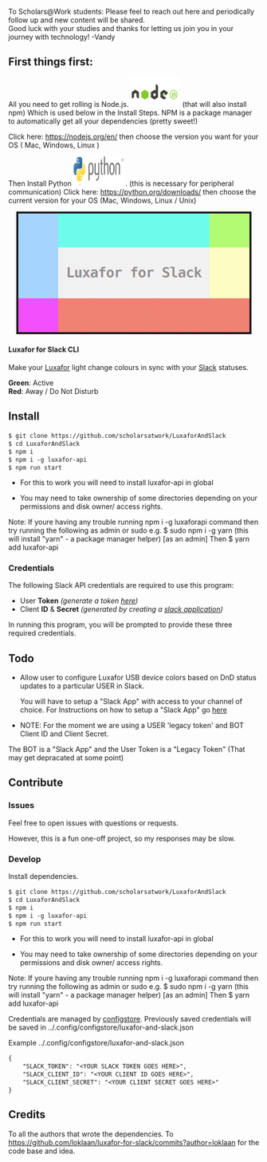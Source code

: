 To Scholars@Work students: Please feel to reach out here and periodically follow up and new content will be shared.  
Good luck with your studies and thanks for letting us join you in your journey with technology!   -Vandy

## First things first:  
All you need to get rolling is Node.js. <img height="60" width="100" src="./node.png"> (that will also install npm)
Which is used below in the Install Steps.
NPM is a package manager to automatically get all your dependencies (pretty sweet!)

Click here: https://nodejs.org/en/   then choose the version you want for your OS ( Mac, Windows, Linux )

Then Install Python <img height="60" width="100" src="./python.png"> . (this is necessary for peripheral communication)
Click here: https://python.org/downloads/ then choose the current version for your OS (Mac, Windows, Linux / Unix)

<p align="center">
  <img src="./banner.png">
  <br>
</p>

#### Luxafor for Slack CLI

Make your [Luxafor](http://luxafor.com/) light change colours in sync with your [Slack](https://slack.com/) statuses.

**Green**: Active  
**Red**: Away / Do Not Disturb

## Install

```shell or bash
$ git clone https://github.com/scholarsatwork/LuxaforAndSlack
$ cd LuxaforAndSlack
$ npm i
$ npm i -g luxafor-api
$ npm run start
```

* For this to work you will need to install luxafor-api in global

* You may need to take ownership of some directories depending on your permissions and disk owner/ access rights. 

Note: If youre having any trouble running npm i -g luxaforapi command then try running the following as admin or sudo 
e.g. $ sudo npm i -g yarn   (this will install "yarn" - a package manager helper) [as an admin]
Then $ yarn add luxafor-api

### Credentials

The following Slack API credentials are required to use this program:

* User **Token** _(generate a token [here](https://api.slack.com/web))_
* Client **ID** & **Secret** _(generated by creating a [slack application](https://api.slack.com/applications))_

In running this program, you will be prompted to provide these three required credentials.

## Todo

* Allow user to configure Luxafor USB device colors based on DnD status updates to a particular USER in Slack.

  You will have to setup a "Slack App" with access to your channel of choice. 
  For Instructions on how to setup a "Slack App" go [here](https://api.slack.com/slack-apps)

* NOTE: For the moment we are using a USER 'legacy token' and BOT Client ID and Client Secret.

The BOT is a "Slack App" and the User Token is a "Legacy Token" (That may get depracated at some point)

## Contribute

### Issues

Feel free to open issues with questions or requests.

However, this is a fun one-off project, so my responses may be slow.

### Develop

Install dependencies.

```shell or bash
$ git clone https://github.com/scholarsatwork/LuxaforAndSlack
$ cd LuxaforAndSlack
$ npm i
$ npm i -g luxafor-api
$ npm run start
```
* For this to work you will need to install luxafor-api in global

* You may need to take ownership of some directories depending on your permissions and disk owner/ access rights. 

Note: If youre having any trouble running npm i -g luxaforapi command then try running the following as admin or sudo 
e.g. $ sudo npm i -g yarn   (this will install "yarn" - a package manager helper) [as an admin]
Then $ yarn add luxafor-api

Credentials are managed by [configstore](https://github.com/yeoman/configstore).
Previously saved credentials will be saved in  ../.config/configstore/luxafor-and-slack.json

Example ../.config/configstore/luxafor-and-slack.json
```
{
	"SLACK_TOKEN": "<YOUR SLACK TOKEN GOES HERE>",
	"SLACK_CLIENT_ID": "<YOUR CLIENT ID GOES HERE>",
	"SLACK_CLIENT_SECRET": "<YOUR CLIENT SECRET GOES HERE>"
}
```

## Credits

To all the authors that wrote the dependencies.
To https://github.com/loklaan/luxafor-for-slack/commits?author=loklaan for the code base and idea.
